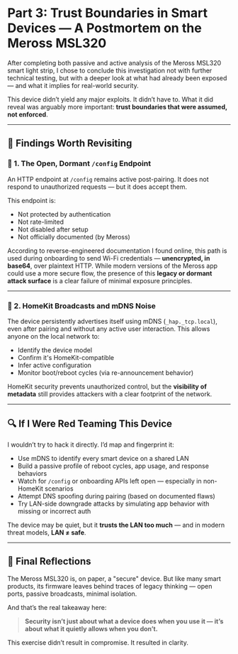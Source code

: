 # Part 3: Trust Boundaries in Smart Devices — A Postmortem on the Meross MSL320

After completing both passive and active analysis of the Meross MSL320 smart light strip, I chose to conclude this investigation not with further technical testing, but with a deeper look at what had already been exposed — and what it implies for real-world security.

This device didn’t yield any major exploits. It didn’t have to. What it did reveal was arguably more important: **trust boundaries that were assumed, not enforced**.

---

## 🧠 Findings Worth Revisiting

### 🔹 1. The Open, Dormant `/config` Endpoint

An HTTP endpoint at `/config` remains active post-pairing. It does not respond to unauthorized requests — but it does accept them.

This endpoint is:
- Not protected by authentication
- Not rate-limited
- Not disabled after setup
- Not officially documented (by Meross)

According to reverse-engineered documentation I found online, this path is used during onboarding to send Wi-Fi credentials — **unencrypted, in base64**, over plaintext HTTP. While modern versions of the Meross app could use a more secure flow, the presence of this **legacy or dormant attack surface** is a clear failure of minimal exposure principles.

---

### 🔹 2. HomeKit Broadcasts and mDNS Noise

The device persistently advertises itself using mDNS (`_hap._tcp.local`), even after pairing and without any active user interaction. This allows anyone on the local network to:
- Identify the device model
- Confirm it's HomeKit-compatible
- Infer active configuration
- Monitor boot/reboot cycles (via re-announcement behavior)

HomeKit security prevents unauthorized control, but the **visibility of metadata** still provides attackers with a clear footprint of the network.

---

## 🔍 If I Were Red Teaming This Device

I wouldn’t try to hack it directly. I’d map and fingerprint it:
- Use mDNS to identify every smart device on a shared LAN
- Build a passive profile of reboot cycles, app usage, and response behaviors
- Watch for `/config` or onboarding APIs left open — especially in non-HomeKit scenarios
- Attempt DNS spoofing during pairing (based on documented flaws)
- Try LAN-side downgrade attacks by simulating app behavior with missing or incorrect auth

The device may be quiet, but it **trusts the LAN too much** — and in modern threat models, **LAN ≠ safe**.

---

## 🧠 Final Reflections

The Meross MSL320 is, on paper, a "secure" device. But like many smart products, its firmware leaves behind traces of legacy thinking — open ports, passive broadcasts, minimal isolation.

And that’s the real takeaway here:

> **Security isn’t just about what a device does when you use it — it’s about what it quietly allows when you don’t.**

This exercise didn’t result in compromise. It resulted in clarity.